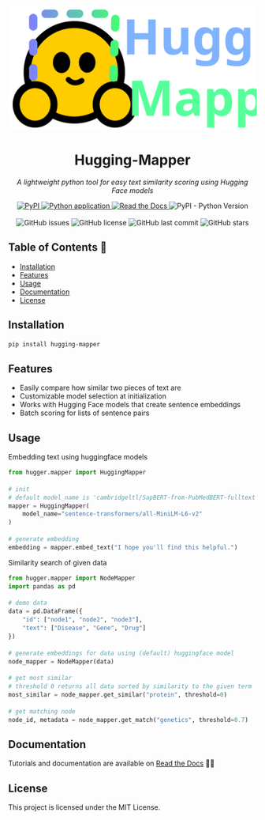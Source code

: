![img](docs/assets/hugger-logo-wide.svg)

<h1 align="center">Hugging-Mapper</h1>
<p align="center"><em>A lightweight python tool for easy text similarity scoring using Hugging Face models</em></p>

<p align="center">
    <a href="https://pypi.org/project/hugging-mapper/">
        <img src="https://img.shields.io/pypi/v/hugging-mapper?label=PyPI" alt="PyPI">
    </a>
    <a href="https://github.com/angelphanth/hugging-mapper/actions/workflows/cicd.yml">
        <img src="https://github.com/angelphanth/hugging-mapper/actions/workflows/cicd.yml/badge.svg?branch=" alt="Python application">
    </a>
    <a href="https://hugging-mapper.readthedocs.io/en/latest/?badge=latest">
        <img src="https://readthedocs.org/projects/hugging-mapper/badge/?version=latest" alt="Read the Docs">
    </a>
    <img src="https://img.shields.io/pypi/pyversions/hugging-mapper" alt="PyPI - Python Version">
    <br>
    <br>
    <img src="https://img.shields.io/github/issues/angelphanth/hugging-mapper" alt="GitHub issues">
    <img src="https://img.shields.io/github/license/angelphanth/hugging-mapper" alt="GitHub license">
    <img src="https://img.shields.io/github/last-commit/angelphanth/hugging-mapper" alt="GitHub last commit">
    <img src="https://img.shields.io/github/stars/angelphanth/hugging-mapper?style=social" alt="GitHub stars">
</p>


## Table of Contents :bookmark_tabs:

- [Installation](#installation)
- [Features](#features)
- [Usage](#usage)
- [Documentation](#documentation)
- [License](#license)

## Installation 

```bash
pip install hugging-mapper
```

## Features
- Easily compare how similar two pieces of text are
- Customizable model selection at initialization
- Works with Hugging Face models that create sentence embeddings
- Batch scoring for lists of sentence pairs


## Usage

Embedding text using huggingface models
```python
from hugger.mapper import HuggingMapper

# init
# default model_name is 'cambridgeltl/SapBERT-from-PubMedBERT-fulltext'
mapper = HuggingMapper(
    model_name="sentence-transformers/all-MiniLM-L6-v2"
)

# generate embedding
embedding = mapper.embed_text("I hope you'll find this helpful.")
```

Similarity search of given data
```python
from hugger.mapper import NodeMapper
import pandas as pd

# demo data
data = pd.DataFrame({
    "id": ["node1", "node2", "node3"], 
    "text": ["Disease", "Gene", "Drug"]
})

# generate embeddings for data using (default) huggingface model
node_mapper = NodeMapper(data)

# get most similar 
# threshold 0 returns all data sorted by similarity to the given term
most_similar = node_mapper.get_similar("protein", threshold=0)

# get matching node
node_id, metadata = node_mapper.get_match("genetics", threshold=0.7)
```

## Documentation 

Tutorials and documentation are available on [Read the Docs](https://hugging-mapper.readthedocs.io/) :notebook_with_decorative_cover::grinning:

## License

This project is licensed under the MIT License.